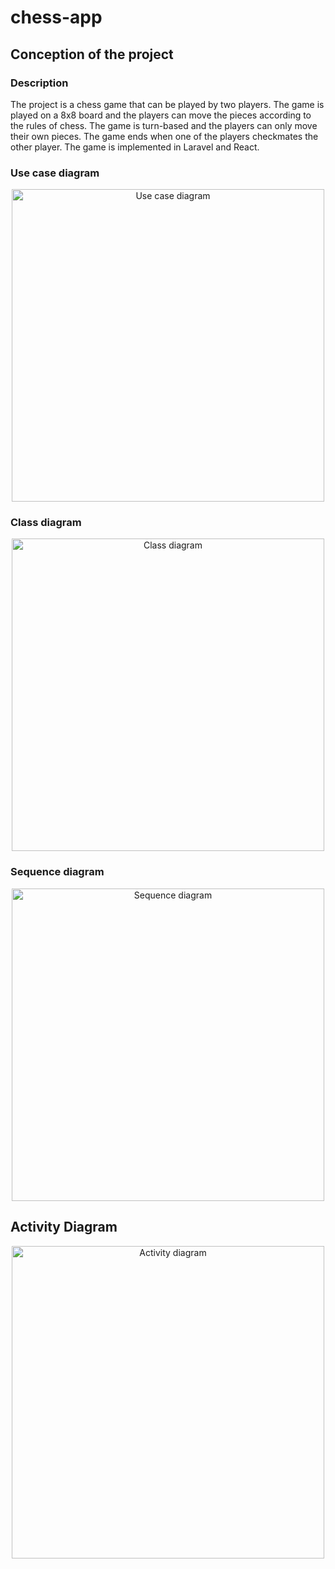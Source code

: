 # chess-app

## Conception of the project

### Description

The project is a chess game that can be played by two players. The game is played on a 8x8 board and the players can move the pieces according to the rules of chess. The game is turn-based and the players can only move their own pieces. The game ends when one of the players checkmates the other player. The game is implemented in Laravel and React.

### Use case diagram

<center>
    <img src="use-case-diagram.svg" alt="Use case diagram" width="500"/>
</center>

### Class diagram

<center>
    <img src="class-diagram.svg" alt="Class diagram" width="500"/>
</center>

### Sequence diagram

<center>
    <img src="sequence-diagram.svg" alt="Sequence diagram" width="500"/>
</center>

## Activity Diagram

<center>
    <img src="activity-diagram.svg" alt="Activity diagram" width="500"/>
</center>
